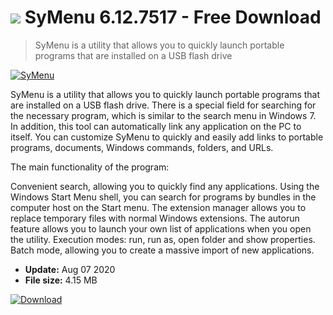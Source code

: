 # ![](https://cdn.softexe.net/static/icon/a/symenu-6724.png) SyMenu 6.12.7517 - Free Download

> SyMenu is a utility that allows you to quickly launch portable programs that are installed on a USB flash drive

[![SyMenu](https://gallery.dpcdn.pl/imgc/Tools/63745/g_-_420x350_1.5_-_x20151123163416_0.png)](https://softexe.net/win/system/desktop/symenu:fgbd.html)

SyMenu is a utility that allows you to quickly launch portable programs that are installed on a USB flash drive. There is a special field for searching for the necessary program, which is similar to the search menu in Windows 7. In addition, this tool can automatically link any application on the PC to itself. You can customize SyMenu to quickly and easily add links to portable programs, documents, Windows commands, folders, and URLs.

The main functionality of the program:


Convenient search, allowing you to quickly find any applications.
Using the Windows Start Menu shell, you can search for programs by bundles in the computer host on the Start menu.
The extension manager allows you to replace temporary files with normal Windows extensions.
The autorun feature allows you to launch your own list of applications when you open the utility.
Execution modes: run, run as, open folder and show properties.
Batch mode, allowing you to create a massive import of new applications.


- **Update:** Aug 07 2020
- **File size:** 4.15 MB

[![Download](https://cdn.softexe.net/static/img/download.png)](https://softexe.net/win/system/desktop/symenu:fgbd.html)

